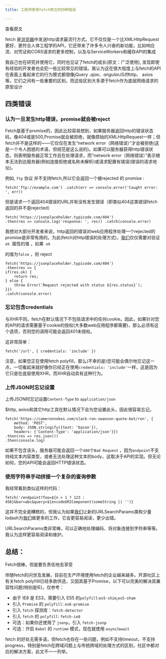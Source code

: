 ```yaml
---
title: 工程师使用fetch常见的四种错误

---
```

查看原文

fetch 是[浏览器](https://www.w3cdoc.com)中发送http请求最流行方式。它不仅仅是一个比XMLHttpRequest更好、更符合人体工程学的API，它还带来了许多令人兴奋的新功能，比如响应流、对凭证和CORS请求的更多控制，以及与ServiceWorkers和缓存API的集成

我自己也在研究并使用它，同时也见证了fetch的成长(原文：广泛使用), 发现即使有经验的开发者也会犯一些比较常见的错误。我认为这在很大程度上与fetch的API在表面上看起来它的行为模式都很像jQuery $.ajax、angularJS的$http、 axios等。它们之间有一些重要的区别，而这些区别大多源于fetch作为底层网络请求的原型设计

## 四类错误

### 认为一旦发生http错误，promise就会被reject

Fetch是基于promise的，因此比较容易想到，如果服务器返回http的错误状态码，像404或是500,Promise就会被拒绝，就像原始的XMLHttpRequest一样；但fetch并不是这样的——它仅仅在发生“network error（网络错误）”才会被拒绝(这是一个令人困惑的术语，但规范是这么说的)。如果可以服务器获得http错误状态，则表明服务器正常工作且在处理请求，而“network error（网络错误）”表示根本无法到达服务器(例如连接拒绝或名称未解析)或请求配置有错误(错误的请求地址)。

例如, `ftp` 协议 并不支持fetch,所以它会返回一个被rejected 的 promise :

```
fetch('ftp://example.com') .catch(err => console.error('Caught error: ', err))
```

但是请求一个返回404错误的URL并有没有发生错误（即类似404这类错误fetch返回的并不是rejected）

```
fetch('https://jsonplaceholder.typicode.com/404')
.then(res => console.log('response: ', res)) .catch(console.error)
```

我想对大部分开发者来说，http返回的错误对web应用程序处理一个rejected的promise是非常有用的。为此(fetch对http错误的处理方式)，[我们](https://www.w3cdoc.com)仅仅需要对验证`ok`  属性的值 ，如果  `ok`

的值为`false` ，则 reject

```
fetch('https://jsonplaceholder.typicode.com/404')
.then(res => {
if(res.ok) {
    return res;
} else {
    throw Error(`Request rejected with status ${res.status}`);
}})
.catch(console.error)
```

### 忘记包含credentials

与XHR不同，fetch在默认情况下不包括请求中的任何cookie。因此，如果针对您的API的请求需要基于cookie的授权(大多数web应用程序都需要)，那么必须有这个选项，否则您的调用可能会返回401未授权。

这非常简单：

```
fetch('/url', { credentials: 'include' })
```

注意，如果您正在使用fetch polyfill，那么(不幸的是)您可能会偶尔地忘记这一点，一切看起来就好像你已经正在使用`credentials: 'include'`一样，这是因为它只是在底层使用XHR，而XHR自动具有这种行为。

### 上传JSON时忘记设置
上传JSON时忘记设置`Content-Type` to `application/json`

$http, axios和其它http工具在默认情况下会为您设置此头，因此很容易忘记。

```
fetch('https://cameronnokes.com/slack-ron-swanson-quote-bot/ron', {
    method: 'POST',
    body: JSON.stringify({text: 'bacon'}),
    headers: {'Content-Type': 'application/json'}})
.then(res => res.json())
.then(console.log)
```

如果不包含该头，服务器可能会返回一个`400`个`Bad Request` ，因为`endpoint`不支持纯文本内容类型，或者无法处理这种文本的body，这取决于API的实现。但无论如何，您的API可能会返回HTTP错误状态。

### 使用字符串手动拼接一个复杂的查询参数

我经常看到类似这样的代码：

```
fetch('/endpoint?foo=${n > 1 ? 123 : 456}&bar=abc&query=${encodeURIComponent(someString || '')}
```

这并不完全是糟糕的，但我认为如果[我们](https://www.w3cdoc.com)让新的URLSearchParams类和少量lodash为[我们](https://www.w3cdoc.com)做更多的工作，它会更容易阅读，更少出错。

URLSearchParams类非常棒，可以正确地处理编码、将对象连接到字符串等等。我认为这样更容易阅读和维护。

## 总结：

Fetch很棒，但是要负责任地去享受

伴随fetch的问世及发展，目前在生产环境使用fetch的企业越来越多。开源社区上有关fetch polyfilll已经多款供选，又因其基于Promise，以下可以完美的解决其兼容性问题(特别是IE)，仅参考：

* 由于 IE8 是 ES3，需要引入 ES5 的`polyfill`:`es5-shim`,`es5-sham`
* 引入 `Promise` 的 `polyfill`: `es6-promise`
* 引入 `fetch` 探测库：`fetch-detector`
* 引入 `fetch` 的 `polyfill`: `fetch-ie8`
* 可选：如果你还使用了 `jsonp`，引入 `fetch-jsonp`
* 可选：开启 `Babel` 的 `runtime` 模式，现在就使用 `async`/`await`

fetch 的好处无需多语，但fetch也存在一些问题，例如不支持timeout，不支持 progress，特别是fetch在跨域问题上与传统跨域的处理方式的区别，社区中都对应的解决方案，此文不一一列举。